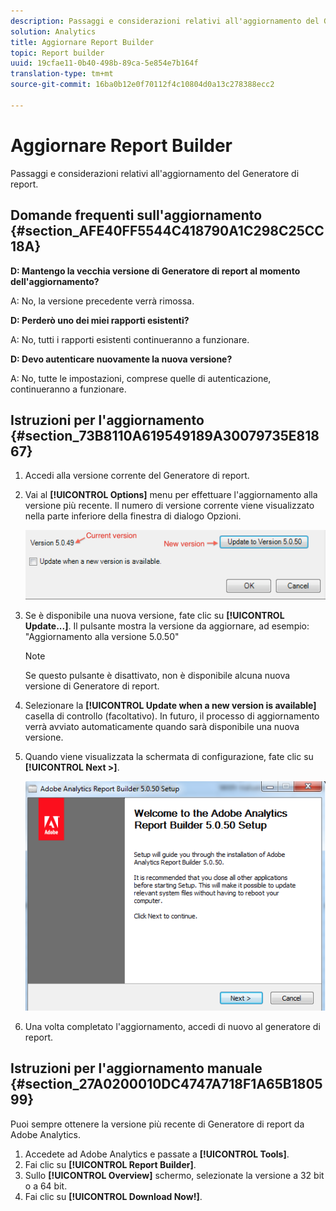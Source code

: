 ```yaml
---
description: Passaggi e considerazioni relativi all'aggiornamento del Generatore di report.
solution: Analytics
title: Aggiornare Report Builder
topic: Report builder
uuid: 19cfae11-0b40-498b-89ca-5e854e7b164f
translation-type: tm+mt
source-git-commit: 16ba0b12e0f70112f4c10804d0a13c278388ecc2

---
```



# Aggiornare Report Builder

Passaggi e considerazioni relativi all'aggiornamento del Generatore di report.

## Domande frequenti sull'aggiornamento {#section_AFE40FF5544C418790A1C298C25CC18A}

**D: Mantengo la vecchia versione di Generatore di report al momento dell'aggiornamento?**

A: No, la versione precedente verrà rimossa.

**D: Perderò uno dei miei rapporti esistenti?**

A: No, tutti i rapporti esistenti continueranno a funzionare.

**D: Devo autenticare nuovamente la nuova versione?**

A: No, tutte le impostazioni, comprese quelle di autenticazione, continueranno a funzionare.

## Istruzioni per l'aggiornamento {#section_73B8110A619549189A30079735E81867}

1. Accedi alla versione corrente del Generatore di report.
1. Vai al **[!UICONTROL Options]** menu per effettuare l'aggiornamento alla versione più recente. Il numero di versione corrente viene visualizzato nella parte inferiore della finestra di dialogo Opzioni.

   ![](assets/upgrade.png)

1. Se è disponibile una nuova versione, fate clic su **[!UICONTROL Update...]**. Il pulsante mostra la versione da aggiornare, ad esempio: "Aggiornamento alla versione 5.0.50"

   >[!NOTE]
   >
   >Se questo pulsante è disattivato, non è disponibile alcuna nuova versione di Generatore di report.

1. Selezionare la **[!UICONTROL Update when a new version is available]** casella di controllo (facoltativo). In futuro, il processo di aggiornamento verrà avviato automaticamente quando sarà disponibile una nuova versione.
1. Quando viene visualizzata la schermata di configurazione, fate clic su **[!UICONTROL Next >]**.

   ![](assets/setup.png)

1. Una volta completato l'aggiornamento, accedi di nuovo al generatore di report.

## Istruzioni per l'aggiornamento manuale {#section_27A0200010DC4747A718F1A65B180599}

Puoi sempre ottenere la versione più recente di Generatore di report da Adobe Analytics.

1. Accedete ad Adobe Analytics e passate a **[!UICONTROL Tools]**.
1. Fai clic su **[!UICONTROL Report Builder]**.
1. Sullo **[!UICONTROL Overview]** schermo, selezionate la versione a 32 bit o a 64 bit.
1. Fai clic su **[!UICONTROL Download Now!]**.

